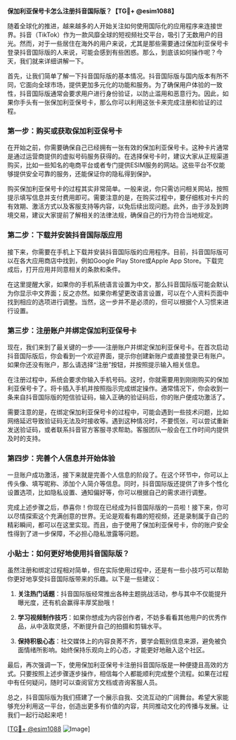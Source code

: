 **保加利亚保号卡怎么注册抖音国际版？【TG💪+ @esim1088】**

随着全球化的推进，越来越多的人开始关注如何使用国际化的应用程序来连接世界。抖音（TikTok）作为一款风靡全球的短视频社交平台，吸引了无数用户的目光。然而，对于一些居住在海外的用户来说，尤其是那些需要通过保加利亚保号卡登录抖音国际版的人来说，可能会感到有些困惑。那么，到底该如何操作呢？今天，我们就来详细讲解一下。

首先，让我们简单了解一下抖音国际版的基本情况。抖音国际版与国内版本有所不同，它面向全球市场，提供更加多元化的功能和服务。为了确保用户体验的一致性，抖音国际版通常会要求用户进行身份验证，以防止滥用和恶意行为。因此，如果你手头有一张保加利亚保号卡，那么你可以利用这张卡来完成注册和验证的过程。

### 第一步：购买或获取保加利亚保号卡

在开始之前，你需要确保自己已经拥有一张有效的保加利亚保号卡。这种卡片通常是通过运营商提供的虚拟号码服务获得的。在选择保号卡时，建议大家从正规渠道购买，比如一些知名的电商平台或者专门提供ESIM服务的网站。这些平台不仅能够提供安全可靠的服务，还能保证你的隐私得到保护。

购买保加利亚保号卡的过程其实非常简单。一般来说，你只需访问相关网站，按照提示填写信息并支付费用即可。需要注意的是，在购买过程中，要仔细核对卡片的有效期、激活方式以及客服支持等内容，以免后续出现问题。此外，由于涉及到跨境交易，建议大家提前了解相关的法律法规，确保自己的行为符合当地规定。

### 第二步：下载并安装抖音国际版应用

接下来，你需要在手机上下载并安装抖音国际版的应用程序。目前，抖音国际版可以在各大应用商店中找到，例如Google Play Store或Apple App Store。下载完成后，打开应用并同意相关的条款和条件。

在这里提醒大家，如果你的手机系统语言设置为中文，那么抖音国际版可能会默认为你显示中文界面；反之亦然。如果你希望更改语言设置，可以在个人资料页面中找到相应的选项进行调整。当然，这一步并不是必须的，但可以根据个人习惯来进行设置。

### 第三步：注册账户并绑定保加利亚保号卡

现在，我们来到了最关键的一步——注册账户并绑定保加利亚保号卡。在首次启动抖音国际版后，你会看到一个欢迎界面，提示你创建新账户或直接登录已有账户。如果你还没有账户，那么请选择“注册”按钮，并按照提示输入相关信息。

在注册过程中，系统会要求你输入手机号码。这时，你就需要用到刚刚购买的保加利亚保号卡了。将卡插入手机并按照指示完成绑定操作。通常情况下，你会收到一条来自抖音国际版的短信验证码，输入正确的验证码后，你的账户便成功激活了。

需要注意的是，在绑定保加利亚保号卡的过程中，可能会遇到一些技术问题，比如网络延迟导致验证码无法及时接收等。遇到这种情况时，不要慌张，可以尝试重新发送验证码，或者联系抖音官方客服寻求帮助。客服团队一般会在工作时间内提供及时的支持。

### 第四步：完善个人信息并开始体验

一旦账户成功激活，接下来就是完善个人信息的阶段了。在这个环节中，你可以上传头像、填写昵称、添加个人简介等信息。同时，抖音国际版还提供了许多个性化设置选项，比如隐私设置、通知偏好等，你可以根据自己的需求进行调整。

完成上述步骤之后，恭喜你！你现在已经成为抖音国际版的一员啦！接下来，你可以尽情探索这个充满创意的世界。无论是观看有趣的短视频，还是录制属于自己的精彩瞬间，都可以在这里实现。而且，由于使用了保加利亚保号卡，你的账户安全性得到了进一步保障，不必担心隐私泄露等问题。

### 小贴士：如何更好地使用抖音国际版？

虽然注册和绑定过程相对简单，但在实际使用过程中，还是有一些小技巧可以帮助你更好地享受抖音国际版带来的乐趣。以下是一些建议：

1. **关注热门话题**：抖音国际版经常推出各种主题挑战活动，参与其中不仅能提升曝光度，还有机会赢得丰厚奖励哦！

2. **学习视频制作技巧**：如果你想成为内容创作者，不妨多看看其他用户的优秀作品，从中汲取灵感，不断提升自己的拍摄和剪辑水平。

3. **保持积极心态**：社交媒体上的内容良莠不齐，要学会甄别信息来源，避免被负面情绪所影响。始终保持乐观向上的心态，才能更好地融入这个社区。

最后，再次强调一下，使用保加利亚保号卡注册抖音国际版是一种便捷且高效的方式。只要按照上述步骤逐步操作，相信每个人都能顺利完成整个流程。如果在过程中有任何疑问，随时可以查阅官方文档或咨询客服人员。

总之，抖音国际版为我们搭建了一个展示自我、交流互动的广阔舞台。希望大家能够充分利用这一平台，创造出更多有价值的内容，共同推动文化的传播与发展。让我们一起行动起来吧！

[[TG💪+ @esim1088](https://t.me/s/esim1088) ![Image](https://i.postimg.cc/4NQfJmqS/Snipaste-2025-05-13-00-14-12.png)]